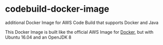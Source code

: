 # codebuild-docker-image
additional Docker Image for AWS Code Build that supports Docker and Java

This Docker Image is built like the official AWS Image for [Docker](https://github.com/aws/aws-codebuild-docker-images/tree/master/ubuntu/docker/1.12.1), but with Ubuntu 16.04 and an OpenJDK 8
